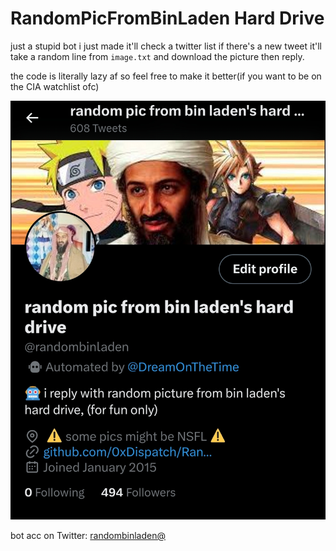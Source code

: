 # RandomPicFromBinLaden Hard Drive

just a stupid bot i just made
it'll check a twitter list if there's a new tweet it'll take a random line from ``image.txt`` and download the picture then reply.

the code is literally lazy af so feel free to make it better(if you want to be on the CIA watchlist ofc)
  
  
 ​![​Alt text​](https://github.com/0xDispatch/RandomPicFromBinLadenHD/blob/main/readmepic.jpg "bot acc on twitter") 
  
  
  
bot acc on Twitter: [​randombinladen@​](https://twitter.com/randombinladen) 
  
